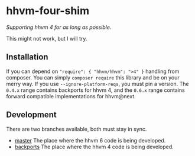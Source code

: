 # hhvm-four-shim

_Supporting hhvm 4 for as long as possible._

This might not work, but I will try.

## Installation

If you can depend on `"require": { "hhvm/hhvm": ">4" }` handling from composer.
You can simply `composer require` this library and be on your merry way. If
you use `--ignore-platform-reqs`, you must pin a version. The `0.4.x` range
contains backports for hhvm 4, and the `0.6.x` range contains forward compatible
implementations for hhvm@next.

## Development

There are two branches available, both must stay in sync.

- [master](https://github.com/hershel-theodore-layton/hhvm-four-shim/tree/master)
  The place where the hhvm 6 code is being developed.
- [backports](https://github.com/hershel-theodore-layton/hhvm-four-shim/tree/backports)
  The place where the hhvm 4 code is being developed.
